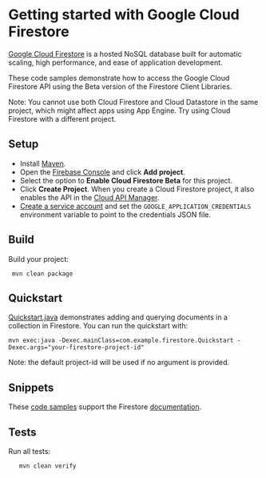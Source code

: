 # Getting started with Google Cloud Firestore
[Google Cloud Firestore](https://cloud.google.com/firestore/docs/) is a hosted NoSQL database built
for automatic scaling, high performance, and ease of application development.

These code samples demonstrate how to access the Google Cloud Firestore API
using the Beta version of the Firestore Client Libraries.

Note: You cannot use both Cloud Firestore and Cloud Datastore in the
same project, which might affect apps using App Engine. Try using Cloud Firestore with a different
project.

## Setup
- Install [Maven](http://maven.apache.org/).
- Open the [Firebase Console](https://console.firebase.com) and click **Add project**.
- Select the option to **Enable Cloud Firestore Beta** for this project.
- Click **Create Project**.
  When you create a Cloud Firestore project, it also enables the API in the
  [Cloud API Manager](https://console.cloud.google.com/projectselector/apis/api/firestore.googleapis.com/overview).
- [Create a service account](https://cloud.google.com/docs/authentication/)
 and set the `GOOGLE_APPLICATION_CREDENTIALS` environment variable to point to the
 credentials JSON file.

## Build
Build your project:

     mvn clean package


## Quickstart
[Quickstart.java](src/main/java/com/example/java/com/example/firestore/Quicstart.java)
 demonstrates adding and querying documents in a collection in Firestore.
You can run the quickstart with:

    mvn exec:java -Dexec.mainClass=com.example.firestore.Quickstart -Dexec.args="your-firestore-project-id"

Note: the default project-id will be used if no argument is provided.

## Snippets
These [code samples](src/main/java/com/example/firestore/snippets) support
the Firestore [documentation](https://cloud.google.com/firestore/docs).

## Tests
Run all tests:
```
   mvn clean verify
```

